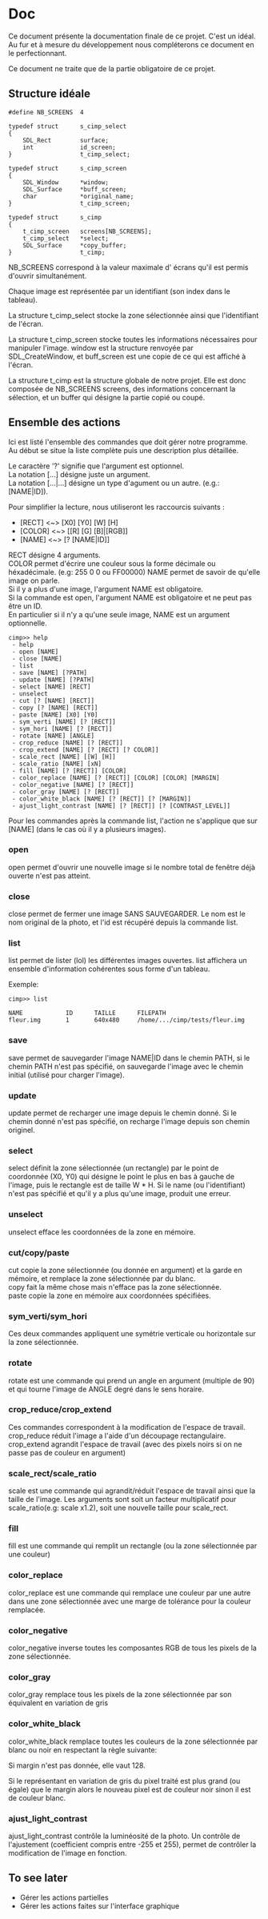 # Doc

Ce document présente la documentation finale de ce projet. C'est un idéal. Au fur et à mesure du développement nous compléterons ce document en le perfectionnant.

Ce document ne traite que de la partie obligatoire de ce projet.  

## Structure idéale

```
#define NB_SCREENS	4

typedef struct      s_cimp_select
{
	SDL_Rect        surface;
	int             id_screen;
}                   t_cimp_select;

typedef struct      s_cimp_screen
{
	SDL_Window      *window;
	SDL_Surface     *buff_screen;
	char            *original_name;
}                   t_cimp_screen;

typedef struct      s_cimp
{
	t_cimp_screen   screens[NB_SCREENS];
	t_cimp_select   *select;
	SDL_Surface     *copy_buffer;
}                   t_cimp;
```

NB_SCREENS correspond à la valeur maximale d' écrans qu'il est permis d'ouvrir simultanément.

Chaque image est représentée par un identifiant (son index dans le tableau).

La structure t_cimp_select stocke la zone sélectionnée ainsi que l'identifiant de l'écran.

La structure t_cimp_screen stocke toutes les informations nécessaires pour manipuler l'image. window est la structure renvoyée par SDL_CreateWindow, et buff_screen est une copie de ce qui est affiché à l'écran.

La structure t_cimp est la structure globale de notre projet. Elle est donc composée de NB_SCREENS screens, des informations concernant la sélection, et un buffer qui désigne la partie copié ou coupé.

## Ensemble des actions

Ici est listé l'ensemble des commandes que doit gérer notre programme.  
Au début se situe la liste complète puis une description plus détaillée.

Le caractère '?' signifie que l'argument est optionnel.  
La notation [...] désigne juste un argument.  
La notation [...|...] désigne un type d'agument ou un autre. (e.g.: [NAME|ID]).  

Pour simplifier la lecture, nous utiliseront les raccourcis suivants :
 - [RECT] <~> [X0] [Y0] [W] [H]
 - [COLOR] <~> [[R] [G] [B]|[RGB]]
 - [NAME] <~> [? [NAME|ID]]

RECT désigne 4 arguments.  
COLOR permet d'écrire une couleur sous la forme décimale ou héxadécimale. (e.g: 255 0 0 ou FF00000)
NAME permet de savoir de qu'elle image on parle.  
Si il y a plus d'une image, l'argument NAME est obligatoire.  
Si la commande est open, l'argument NAME est obligatoire et ne peut pas être un ID.  
En particulier si il n'y a qu'une seule image, NAME est un argument optionnelle.

```
cimp>> help
 - help
 - open [NAME]
 - close [NAME]
 - list
 - save [NAME] [?PATH]
 - update [NAME] [?PATH]
 - select [NAME] [RECT]
 - unselect
 - cut [? [NAME] [RECT]]
 - copy [? [NAME] [RECT]]
 - paste [NAME] [X0] [Y0]
 - sym_verti [NAME] [? [RECT]]
 - sym_hori [NAME] [? [RECT]]
 - rotate [NAME] [ANGLE]
 - crop_reduce [NAME] [? [RECT]]
 - crop_extend [NAME] [? [RECT] [? COLOR]]
 - scale_rect [NAME] [[W] [H]]
 - scale_ratio [NAME] [xN]
 - fill [NAME] [? [RECT]] [COLOR]
 - color_replace [NAME] [? [RECT]] [COLOR] [COLOR] [MARGIN]
 - color_negative [NAME] [? [RECT]]
 - color_gray [NAME] [? [RECT]]
 - color_white_black [NAME] [? [RECT]] [? [MARGIN]]
 - ajust_light_contrast [NAME] [? [RECT]] [? [CONTRAST_LEVEL]]
```

Pour les commandes après la commande list, l'action ne s'applique que sur [NAME] (dans le cas où il y a plusieurs images).

### open

open permet d'ouvrir une nouvelle image si le nombre total de fenêtre déjà ouverte n'est pas atteint.

### close

close permet de fermer une image SANS SAUVEGARDER. Le nom est le nom original de la photo, et l'id est récupéré depuis la commande list.

### list

list permet de lister (lol) les différentes images ouvertes. list affichera un ensemble d'information cohérentes sous forme d'un tableau.

Exemple:
```
cimp>> list

NAME			ID		TAILLE		FILEPATH
fleur.img		1		640x480		/home/.../cimp/tests/fleur.img
```

### save

save permet de sauvegarder l'image NAME|ID dans le chemin PATH, si le chemin PATH n'est pas spécifié, on sauvegarde l'image avec le chemin initial (utilisé pour charger l'image).

### update

update permet de recharger une image depuis le chemin donné. Si le chemin donné n'est pas spécifié, on recharge l'image depuis son chemin originel.

### select

select définit la zone sélectionnée (un rectangle) par le point de coordonnée (X0, Y0) qui désigne le point le plus en bas à gauche de l'image, puis le rectangle est de taille W * H. Si le name (ou l'identifiant) n'est pas spécifié et qu'il y a plus qu'une image, produit une erreur.

### unselect

unselect efface les coordonnées de la zone en mémoire.

### cut/copy/paste

cut copie la zone sélectionnée (ou donnée en argument) et la garde en mémoire, et remplace la zone sélectionnée par du blanc.  
copy fait la même chose mais n'efface pas la zone sélectionnée.  
paste copie la zone en mémoire aux coordonnées spécifiées.

### sym_verti/sym_hori

Ces deux commandes appliquent une symétrie verticale ou horizontale sur la zone sélectionnée.

### rotate

rotate est une commande qui prend un angle en argument (multiple de 90) et qui tourne l'image de ANGLE degré dans le sens horaire.

### crop_reduce/crop_extend

Ces commandes correspondent à la modification de l'espace de travail.  
crop_reduce réduit l'image a l'aide d'un découpage rectangulaire.  
crop_extend agrandit l'espace de travail (avec des pixels noirs si on ne passe pas de couleur en argument)

### scale_rect/scale_ratio

scale est une commande qui agrandit/réduit l'espace de travail ainsi que la taille de l'image.
Les arguments sont  soit un facteur multiplicatif pour scale_ratio(e.g: scale x1.2), soit une nouvelle taille pour scale_rect.

### fill

fill est une commande qui remplit un rectangle (ou la zone sélectionnée par une couleur)

### color_replace

color_replace est une commande qui remplace une couleur par une autre dans une zone sélectionnée avec une marge de tolérance pour la couleur remplacée.

### color_negative

color_negative inverse toutes les composantes RGB de tous les pixels de la zone sélectionnée.

### color_gray

color_gray remplace tous les pixels de la zone sélectionnée par son équivalent en variation de gris

### color_white_black

color_white_black remplace toutes les couleurs de la zone sélectionnée par blanc ou noir en respectant la règle suivante:

Si margin n'est pas donnée, elle vaut 128.

Si le représentant en variation de gris du pixel traité est plus grand (ou égale) que le margin alors le nouveau pixel est de couleur noir sinon il est de couleur blanc.

### ajust_light_contrast

ajust_light_contrast contrôle la luminéosité de la photo. Un contrôle de l'ajustement (coefficient compris entre -255 et 255), permet de contrôler la modification de l'image en fonction.

## To see later

 - Gérer les actions partielles
 - Gérer les actions faites sur l'interface graphique
